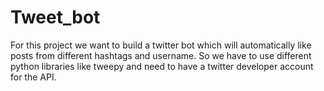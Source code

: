 # Tweet_bot
For this project we want to build a twitter bot which will automatically like posts from different hashtags and username. So we have to use different python libraries like tweepy and need to have a twitter developer account for the API.
